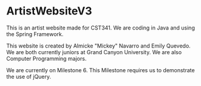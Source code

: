 # ArtistWebsiteV3
This is an artist website made for CST341. We are coding in Java and using the Spring Framework.

This website is created by Almicke "Mickey" Navarro and Emily Quevedo. We are both currently juniors at Grand Canyon University. We are also Computer Programming majors.

We are currently on Milestone 6. This Milestone requires us to demonstrate the use of jQuery.
  